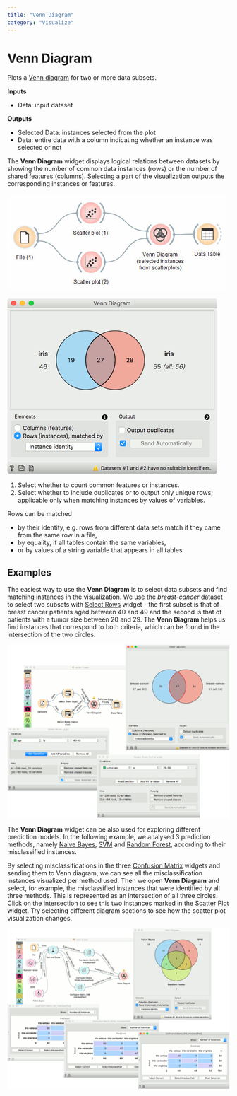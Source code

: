 ```yaml
---
title: "Venn Diagram"
category: "Visualize"
---
```

Venn Diagram
============

Plots a [Venn diagram](http://en.wikipedia.org/wiki/Venn_diagram) for two or more data subsets.

**Inputs**

- Data: input dataset

**Outputs**

- Selected Data: instances selected from the plot
- Data: entire data with a column indicating whether an instance was selected or not

The **Venn Diagram** widget displays logical relations between datasets by showing the number of common data instances (rows) or the number of shared features (columns). Selecting a part of the visualization outputs the corresponding instances or features.

![](/widget-catalog/visualize/images/venn-workflow.png)

![](/widget-catalog/visualize/images/VennDiagram-stamped.png)

1. Select whether to count common features or instances.
2. Select whether to include duplicates or to output only unique rows; applicable only when matching instances by values of variables.

Rows can be matched
- by their identity, e.g. rows from different data sets match if they came from the same row in a file,
- by equality, if all tables contain the same variables,
- or by values of a string variable that appears in all tables.

Examples
--------

The easiest way to use the **Venn Diagram** is to select data subsets and find matching instances in the visualization. We use the *breast-cancer* dataset to select two subsets with [Select Rows](/widget-catalog/visualize/../data/selectrows) widget - the first subset is that of breast cancer patients aged between 40 and 49 and the second is that of patients with a tumor size between 20 and 29. The **Venn Diagram** helps us find instances that correspond to both criteria, which can be found in the intersection of the two circles.

![](/widget-catalog/visualize/images/VennDiagram-Example1.png)

The **Venn Diagram** widget can be also used for exploring different prediction models. In the following example, we analysed 3 prediction methods, namely [Naive Bayes](../model/naivebayes.md), [SVM](../model/svm.md) and [Random Forest](/widget-catalog/visualize/../model/randomforest), according to their misclassified instances.

By selecting misclassifications in the three [Confusion Matrix](../evaluate/confusionmatrix.md) widgets and sending them to Venn diagram, we can see all the misclassification instances visualized per method used. Then we open **Venn Diagram** and select, for example, the misclassified instances that were identified by all three methods. This is represented as an intersection of all three circles. Click on the intersection to see this two instances marked in the [Scatter Plot](/widget-catalog/visualize/../visualize/scatterplot) widget. Try selecting different diagram sections to see how the scatter plot visualization changes.

![](/widget-catalog/visualize/images/VennDiagram-Example2.png)
